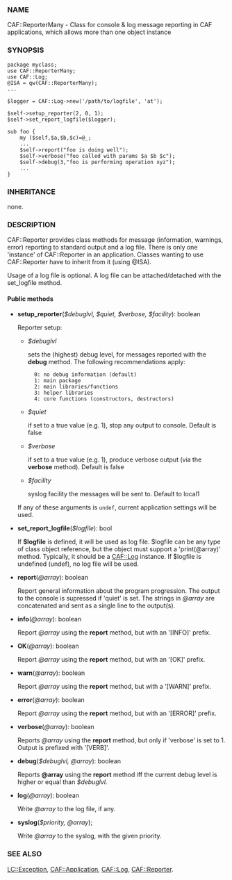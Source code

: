 ### NAME

CAF::ReporterMany - Class for console & log message reporting in CAF applications,
which allows more than one object instance

### SYNOPSIS

    package myclass;
    use CAF::ReporterMany;
    use CAF::Log;
    @ISA = qw(CAF::ReporterMany);
    ...

    $logger = CAF::Log->new('/path/to/logfile', 'at');

    $self->setup_reporter(2, 0, 1);
    $self->set_report_logfile($logger);

    sub foo {
        my ($self,$a,$b,$c)=@_;
        ...
        $self->report("foo is doing well");
        $self->verbose("foo called with params $a $b $c");
        $self->debug(3,"foo is performing operation xyz");
        ...
    }

### INHERITANCE

none.

### DESCRIPTION

CAF::Reporter provides class methods for message (information,
warnings, error) reporting to standard output and a log file. There is
only one 'instance' of CAF::Reporter in an application. Classes
wanting to use CAF::Reporter have to inherit from it (using @ISA).

Usage of a log file is optional. A log file can be attached/detached
with the set\_logfile method.

#### Public methods

- **setup\_reporter**(_$debuglvl, $quiet, $verbose, $facility_): boolean

    Reporter setup:

    - _$debuglvl_

        sets the (highest) debug level, for messages reported with the **debug** method.
        The following recommendations apply:

            0: no debug information (default)
            1: main package
            2: main libraries/functions
            3: helper libraries
            4: core functions (constructors, destructors)

    - _$quiet_

        if set to a true value (e.g. 1), stop any output to console. Default is false

    - _$verbose_

        if set to a true value (e.g. 1), produce verbose output (via the **verbose**
        method). Default is false

    - _$facility_

        syslog facility the messages will be sent to. Default to local1

    If any of these arguments is `undef`, current application settings
    will be used.

- **set\_report\_logfile**(_$logfile_): bool

    If **$logfile** is defined, it will be used as log file. $logfile can be any type
    of class object reference, but the object must support a 'print(@array)'
    method. Typically, it should be a [CAF::Log](https://metacpan.org/pod/CAF::Log) instance. If $logfile is
    undefined (undef), no log file will be used.

- **report**(_@array_): boolean

    Report general information about the program progression. The output
    to the console is supressed if 'quiet' is set. The strings in _@array_
    are concatenated and sent as a single line to the output(s).

- **info**(_@array_): boolean

    Report _@array_ using the **report** method, but with an '\[INFO\]' prefix.

- **OK**(_@array_): boolean

    Report _@array_ using the **report** method, but with an '\[OK\]' prefix.

- **warn**(_@array_): boolean

    Report _@array_ using the **report** method, but with a '\[WARN\]' prefix.

- **error**(_@array_): boolean

    Report _@array_ using the **report** method, but with an '\[ERROR\]' prefix.

- **verbose**(_@array_): boolean

    Reports _@array_ using the **report** method, but only if 'verbose' is set
    to 1. Output is prefixed with '\[VERB\]'.

- **debug**(_$debuglvl, @array_): boolean

    Reports **@array** using the **report** method iff the current debug level is
    higher or equal than _$debuglvl_.

- **log**(_@array_): boolean

    Write _@array_ to the log file, if any.

- **syslog**(_$priority, @array_);

    Write _@array_ to the syslog, with the given priority.

### SEE ALSO

[LC::Exception](https://metacpan.org/pod/LC::Exception), [CAF::Application](https://metacpan.org/pod/CAF::Application), [CAF::Log](https://metacpan.org/pod/CAF::Log), [CAF::Reporter](https://metacpan.org/pod/CAF::Reporter).
